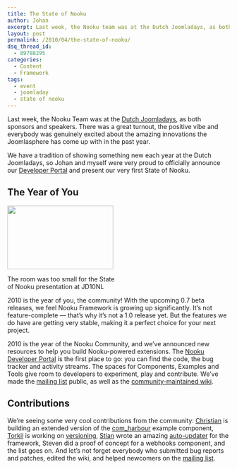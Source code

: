 ```yaml
---
title: The State of Nooku
author: Johan
excerpt: Last week, the Nooku team was at the Dutch Joomladays, as both sponsors and speakers. There was a great turnout, the mood was great, and everybody was genuinely excited about the amazing innovations the Joomlasphere has come up with in the past year.
layout: post
permalink: /2010/04/the-state-of-nooku/
dsq_thread_id:
  - 89788295
categories:
  - Content
  - Framework
tags:
  - event
  - joomladay
  - state of nooku
---
```

Last week, the Nooku Team was at the [Dutch Joomladays][1], as both sponsors and speakers. There was a great turnout, the positive vibe and everybody was genuinely excited about the amazing innovations the Joomlasphere has come up with in the past year.

We have a tradition of showing something new each year at the Dutch Joomladays, so Johan and myself were very proud to officially announce our [Developer Portal][2] and present our very first State of Nooku.

<div class="prezi-player">
  <!-- .prezi-player { width: 475px; } .prezi-player-links { text-align: center; } -->
</div>

<!--more-->

## The Year of You

<div class="wp-caption right" style="width: 250px">
  <img title="State of Nooku at Dutch Joomladays" src="http://farm4.static.flickr.com/3033/4553801481_70eebfcbc0_m.jpg" alt="" width="240" height="144" /><p class="wp-caption-text">
    The room was too small for the State of Nooku presentation at JD10NL
  </p>
</div>

2010 is the year of you, the community! With the upcoming 0.7 beta releases, we feel Nooku Framework is growing up significantly. It’s not feature-complete &#8212; that’s why it’s not a 1.0 release yet. But the features we do have are getting very stable, making it a perfect choice for your next project.

2010 is the year of the Nooku Community, and we’ve announced new resources to help you build Nooku-powered extensions. The [Nooku Developer Portal][2] is the first place to go: you can find the code, the bug tracker and activity streams. The spaces for Components, Examples and Tools give room to developers to experiment, play and contribute. We’ve made the [mailing list][3] public, as well as the [community-maintained wiki][4].

## Contributions

We’re seeing some very cool contributions from the community: [Christian][5] is building an extended version of the [com_harbour][6] example component, [Torkil][7] is working on [versioning][8], [Stian][9] wrote an amazing [auto-updater][10] for the framework, Steven did a proof of concept for a webhooks component, and the list goes on. And let’s not forget everybody who submitted bug reports and patches, edited the wiki, and helped newcomers on the [mailing list][3].

 [1]: http://joomladagen.nl
 [2]: http://code.nooku.org
 [3]: http://lists.nooku.org
 [4]: http://wiki.nooku.org
 [5]: http://nooku.assembla.com/profile/christianhent
 [6]: http://nooku.assembla.com/wiki/show/nooku-examples/com_harbour
 [7]: http://nooku.assembla.com/profile/torkiljohnsen
 [8]: http://nooku.assembla.com/wiki/show/nooku-components/com_versions
 [9]: http://nooku.assembla.com/profile/stiandidriksen
 [10]: http://nooku.assembla.com/wiki/show/nooku-components/com_koowa